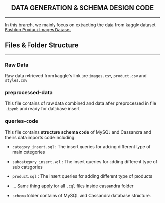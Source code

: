 <h2 align="center"><b>DATA GENERATION & SCHEMA DESIGN CODE</b></h2>

----


In this branch, we mainly focus on extracting the data from kaggle dataset [Fashion Product Images Dataset](https://www.kaggle.com/paramaggarwal/fashion-product-images-dataset)


## **Files & Folder Structure**
----
### **Raw Data**

Raw data retrieved from kaggle's link are `images.csv`, `product.csv` and `styles.csv`

### **preprocessed-data**

This file contains of raw data combined and data after preprocessed in file `.ipynb` and ready for database insert

### **queries-code**

This file contains **structure schema code** of MySQL and Cassandra and theirs data imports code including:

- `category_insert.sql` : The insert queries for adding different type of main categories

- `subcategory_insert.sql` : The insert queries for adding different type of sub categories

- `product.sql` : The insert queries for adding different type of products

- ... Same thing apply for all `.cql` files inside cassandra folder

- `schema` folder contains of MySQL and Cassandra database structure.






